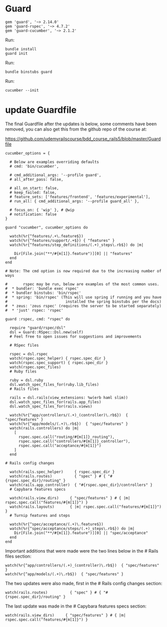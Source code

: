 # Guard
```
gem 'guard', '~> 2.14.0'
gem 'guard-rspec', '~> 4.7.2'
gem 'guard-cucumber', '~> 2.1.2'
```
Run:
```
bundle install
guard init
```
Run:
```
bundle binstubs guard
```
Run:
```
cucumber --init
```

# update Guardfile

The final Guardfile after the updates is below, some comments have been removed, you can also get this from the github repo of the course at:

https://github.com/udemyrailscourse/bdd_course_rails5/blob/master/Guardfile

```
cucumber_options = {

  # Below are examples overriding defaults
  # cmd: 'bin/cucumber',

  # cmd_additional_args: '--profile guard',
  # all_after_pass: false,

  # all_on_start: false,
  # keep_failed: false,
  # feature_sets: ['features/frontend', 'features/experimental'],
  # run_all: { cmd_additional_args: '--profile guard_all' },

  # focus_on: { 'wip' }, # @wip
  # notification: false
}
```

```
guard "cucumber", cucumber_options do

  watch(%r{^features/.+\.feature$})
  watch(%r{^features/support/.+$}) { "features" }
  watch(%r{^features/step_definitions/(.+)_steps\.rb$}) do |m|

    Dir[File.join("**/#{m[1]}.feature")][0] || "features"
  end
end
```

```
# Note: The cmd option is now required due to the increasing number of ways

#       rspec may be run, below are examples of the most common uses.
#  * bundler: 'bundle exec rspec'
#  * bundler binstubs: 'bin/rspec'
#  * spring: 'bin/rspec' (This will use spring if running and you have
#                          installed the spring binstubs per the docs)
#  * zeus: 'zeus rspec' (requires the server to be started separately)
#  * 'just' rspec: 'rspec'
```
```
guard :rspec, cmd: "rspec" do

  require "guard/rspec/dsl"
  dsl = Guard::RSpec::Dsl.new(self)
  # Feel free to open issues for suggestions and improvements

  # RSpec files

  rspec = dsl.rspec
  watch(rspec.spec_helper) { rspec.spec_dir }
  watch(rspec.spec_support) { rspec.spec_dir }
  watch(rspec.spec_files)
  # Ruby files

  ruby = dsl.ruby
  dsl.watch_spec_files_for(ruby.lib_files)
  # Rails files

  rails = dsl.rails(view_extensions: %w(erb haml slim))
  dsl.watch_spec_files_for(rails.app_files)
  dsl.watch_spec_files_for(rails.views)

  watch(%r{^app/controllers/(.+)_(controller)\.rb$})  { "spec/features" }
  watch(%r{^app/models/(.+)\.rb$})  { "spec/features" }
  watch(rails.controllers) do |m|
    [
      rspec.spec.call("routing/#{m[1]}_routing"),
      rspec.spec.call("controllers/#{m[1]}_controller"),
      rspec.spec.call("acceptance/#{m[1]}")
    ]
  end
```

```
# Rails config changes

  watch(rails.spec_helper)     { rspec.spec_dir }
  watch(rails.routes)          { "spec" } # { "#{rspec.spec_dir}/routing" }  
  watch(rails.app_controller)  { "#{rspec.spec_dir}/controllers" }
  # Capybara features specs

  watch(rails.view_dirs)     { "spec/features" } # { |m| rspec.spec.call("features/#{m[1]}") }
  watch(rails.layouts)       { |m| rspec.spec.call("features/#{m[1]}") }
  # Turnip features and steps

  watch(%r{^spec/acceptance/(.+)\.feature$})
  watch(%r{^spec/acceptance/steps/(.+)_steps\.rb$}) do |m|
    Dir[File.join("**/#{m[1]}.feature")][0] || "spec/acceptance"
  end
end
```
Important additions that were made were the two lines below in the # Rails files section:

```
watch(%r{^app/controllers/(.+)_(controller)\.rb$})  { "spec/features" }
watch(%r{^app/models/(.+)\.rb$})  { "spec/features" }
```

The two updates were also made, first in the # Rails config changes section:

```
watch(rails.routes)          { "spec" } # { "#{rspec.spec_dir}/routing" }
```

The last update was made in the # Capybara features specs section:

```
watch(rails.view_dirs)     { "spec/features" } # { |m| rspec.spec.call("features/#{m[1]}") }
```
